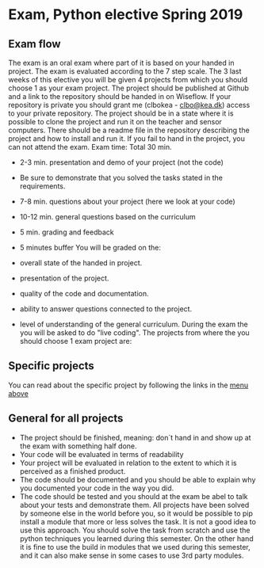 # Exam, Python elective Spring 2019
 ## Exam flow
 The exam is an oral exam where part of it is based on your handed in project. The exam is evaluated according to the 7 step scale.
 The 3 last weeks of this elective you will be given 4 projects from which you should choose 1 as your exam project.
 The project should be published at Github and a link to the repository should be handed in on Wiseflow. If your repository is private you should grant me (clbokea - clbo@kea.dk) access to your private repository. 
 The project should be in a state where it is possible to clone the project and run it on the teacher and sensor computers. There should be a readme file in the repository describing the project and how to install and run it. 
 If you fail to hand in the project, you can not attend the exam. 
 Exam time: Total 30 min.
  
* 2-3 min. presentation and demo of your project (not the code)  
* Be sure to demonstrate that you solved the tasks stated in the requirements.  
* 7-8 min. questions about your project (here we look at your code) 
* 10-12 min. general questions based on the curriculum 
* 5 min. grading and feedback 
* 5 minutes buffer You will be graded on the:
  
* overall state of the handed in project. 
* presentation of the project. 
* quality of the code and documentation. 
* ability to answer questions connected to the project. 
* level of understanding of the general curriculum.  During the exam the you will be asked to do "live coding".
 The projects from where the you should choose 1 exam project are:
 ## Specific projects
 You can read about the specific project by following the links in the [menu above](#menu)
 ## General for all projects
  
* The project should be finished, meaning: don´t hand in and show up at the exam with something half done.  
* Your code will be evaluated in terms of readability 
* Your project will be evaluated in relation to the extent to which it is perceived as a finished product.  
* The code should be documented and you should be able to explain why you documented your code in the way you did. 
* The code should be tested and you should at the exam be abel to talk about your tests and demonstrate them.   All projects have been solved by someone else in the world before you, so it would be possible to pip install a module that more or less solves the task. It is not a good idea to use this approach. You should solve the task from scratch and use the python techniques you learned during this semester. On the other hand it is fine to use the build in modules that we used during this semester, and it can also make sense in some cases to use 3rd party modules.
